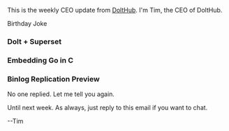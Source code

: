 This is the weekly CEO update from [DoltHub](https://www.dolthub.com/). I'm Tim, the CEO of DoltHub. 

Birthday Joke

### Dolt + Superset



### Embedding Go in C



### Binlog Replication Preview

No one replied. Let me tell you again.

Until next week. As always, just reply to this email if you want to chat.

--Tim
